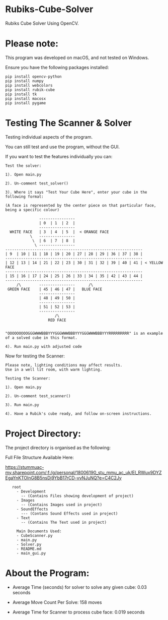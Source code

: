 # Rubiks-Cube-Solver

Rubiks Cube Solver Using OpenCV. 

# Please note:
This program was developed on macOS, and not tested on Windows. 

Ensure you have the following packages installed:

    pip install opencv-python
    pip install numpy
    pip install webcolors
    pip install rubik-cube
    pip install tk
    pip install macosx
    pip install pygame
    
# Testing The Scanner & Solver

Testing individual aspects of the program. 

You can still test and use the program, without the GUI.

If you want to test the features individually you can: 

    Test the solver:
    
    1). Open main.py
    
    2). Un-comment test_solver()
        
    3). Where it says "Test Your Cube Here", enter your cube in the following format: 
    
    (A face is represented by the center piece on that particular face, being a specific colour)

                   ----------------
                   | 0  | 1  | 2  |
                   ----------------
      WHITE FACE   | 3  | 4  | 5  |  < ORANGE FACE
               \   ----------------
                \  | 6  | 7  | 8  |
                 \ ----------------
    -------------------------------------------------------------
    | 9  | 10 | 11 | 18 | 19 | 20 | 27 | 28 | 29 | 36 | 37 | 38 |
    -------------------------------------------------------------
    | 12 | 13 | 14 | 21 | 22 | 23 | 30 | 31 | 32 | 39 | 40 | 41 | < YELLOW FACE
    -------------------------------------------------------------
    | 15 | 16 | 17 | 24 | 25 | 26 | 33 | 34 | 35 | 42 | 43 | 44 |
    -------------------------------------------------------------
         /\        ----------------      /\
     GREEN FACE    | 45 | 46 | 47 |   BLUE FACE
                   ----------------
                   | 48 | 49 | 50 |
                   ----------------
                   | 51 | 52 | 53 |
                   ----------------
                          /\
                       RED FACE
                       

    "OOOOOOOOOGGGWWWBBBYYYGGGWWWBBBYYYGGGWWWBBBYYYRRRRRRRRR" is an example of a solved cube in this format.
    
    4). Run main.py with adjusted code


Now for testing the Scanner: 

    Please note, lighting conditions may affect results. 
    Use in a well lit room, with warm lighting. 
    
    Testing the Scanner:
    
    1). Open main.py
    
    2). Un-comment test_scanner()
    
    3). Run main.py
    
    4). Have a Rubik's cube ready, and follow on-screen instructions.  

# Project Directory:
The project directory is organised as the following: 

Full File Structure Available Here:

https://stummuac-my.sharepoint.com/:f:/g/personal/18006190_stu_mmu_ac_uk/El_RWux9DYZEgaYnKTOlnG8B5nsDj9YbB17rCD-vvNJuNQ?e=C4C2Jy


       root
         - Development
           -- (Contains Files showing development of project)
         - Images
           -- (Contains Images used in project)
         - SoundEffects
           --- (Contans Sound Effects used in project)
         - Text
           -- (Contains The Text used in project)
           
         Main Documents Used:
         - CubeScanner.py
         - main.py
         - Solver.py
         - README.md
         - main_gui.py

# About the Program:
- Average Time (seconds) for solver to solve any given cube: 0.03 seconds

- Average Move Count Per Solve: 158 moves

- Average Time for Scanner to process cube face: 0.019 seconds



